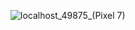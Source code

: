 

![localhost_49875_(Pixel 7)](https://github.com/p6anav/Kcal-app/assets/100874811/af28bbb5-c9b7-482d-a63e-88a2faebf766)
